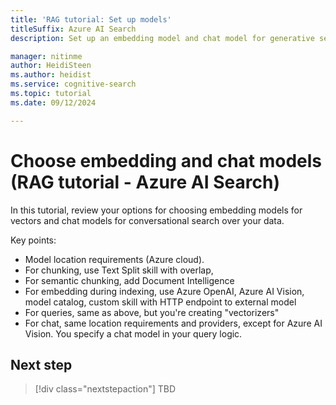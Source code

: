 ```yaml
---
title: 'RAG tutorial: Set up models'
titleSuffix: Azure AI Search
description: Set up an embedding model and chat model for generative search (RAG).

manager: nitinme
author: HeidiSteen
ms.author: heidist
ms.service: cognitive-search
ms.topic: tutorial
ms.date: 09/12/2024

---
```


# Choose embedding and chat models (RAG tutorial - Azure AI Search)

In this tutorial, review your options for choosing embedding models for vectors and chat models for conversational search over your data. 

Key points:

- Model location requirements (Azure cloud).
- For chunking, use Text Split skill with overlap,
- For semantic chunking, add Document Intelligence
- For embedding during indexing, use Azure OpenAI, Azure AI Vision, model catalog, custom skill with HTTP endpoint to external model
- For queries, same as above, but you're creating "vectorizers"
- For chat, same location requirements and providers, except for Azure AI Vision. You specify a chat model in your query logic.

<!-- 
The GPT-35-Turbo and GPT-4 models are optimized to work with inputs formatted as a conversation. 

The messages variable passes an array of dictionaries with different roles in the conversation delineated by system, user, and assistant. 

The system message can be used to prime the model by including context or instructions on how the model should respond. -->


## Next step

> [!div class="nextstepaction"]
> TBD